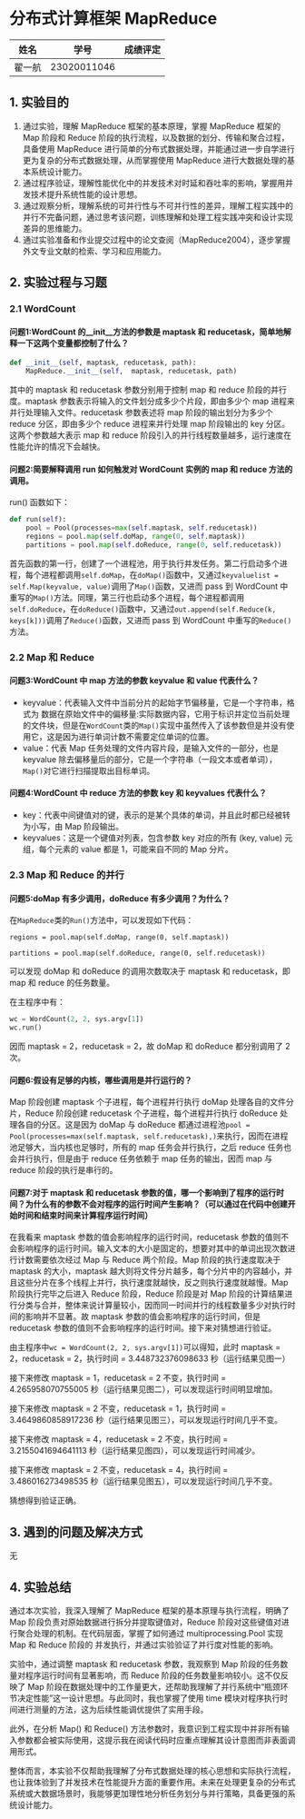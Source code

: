 # 分布式计算框架 MapReduce
|姓名|学号|成绩评定|
|----|----|----|
|翟一航|23020011046||

## 1. 实验目的
1. 通过实验，理解 MapReduce 框架的基本原理，掌握 MapReduce 框架的 Map 阶段和 Reduce 阶段的执行流程，以及数据的划分、传输和聚合过程，具备使用 MapReduce 进行简单的分布式数据处理，并能通过进一步自学进行更为复杂的分布式数据处理，从而掌握使用 MapReduce 进行大数据处理的基本系统设计能力。
2. 通过程序验证，理解性能优化中的并发技术对时延和吞吐率的影响，掌握用并发技术提升系统性能的设计思想。
3. 通过观察分析，理解系统的可并行性与不可并行性的差异，理解工程实践中的并行不完备问题，通过思考该问题，训练理解和处理工程实践冲突和设计实现差异的思维能力。
4. 通过实验准备和作业提交过程中的论文查阅（MapReduce2004），逐步掌握外文专业文献的检索、学习和应用能力。

## 2. 实验过程与习题
### 2.1 WordCount
#### 问题1:WordCount 的__init__方法的参数是 maptask 和 reducetask，简单地解释一下这两个变量都控制了什么？
```python
def __init__(self, maptask, reducetask, path):
    MapReduce.__init__(self,  maptask, reducetask, path)
```
其中的 maptask 和 reducetask 参数分别用于控制 map 和 reduce 阶段的并行度。maptask 参数表示将输入的文件划分成多少个片段，即由多少个 map 进程来并行处理输入文件。reducetask 参数表述将 map 阶段的输出划分为多少个 reduce 分区，即由多少个 reduce 进程来并行处理 map 阶段输出的 key 分区。这两个参数越大表示 map 和 reduce 阶段引入的并行线程数量越多，运行速度在性能允许的情况下会越快。

#### 问题2:简要解释调用 run 如何触发对 WordCount 实例的 map 和 reduce 方法的调用。
run() 函数如下：
```python
def run(self):
    pool = Pool(processes=max(self.maptask, self.reducetask))
    regions = pool.map(self.doMap, range(0, self.maptask))
    partitions = pool.map(self.doReduce, range(0, self.reducetask))
```
首先函数的第一行，创建了一个进程池，用于执行并发任务。第二行启动多个进程，每个进程都调用`self.doMap`，在`doMap()`函数中，又通过`keyvaluelist = self.Map(keyvalue, value)`调用了`Map()`函数，又进而 pass 到 WordCount 中重写的`Map()`方法。同理，第三行也启动多个进程，每个进程都调用`self.doReduce`，在`doReduce()`函数中，又通过`out.append(self.Reduce(k, keys[k]))`调用了`Reduce()`函数，又进而 pass 到 WordCount 中重写的`Reduce()`方法。

### 2.2 Map 和 Reduce
#### 问题3:WordCount 中 map 方法的参数 keyvalue 和 value 代表什么？
- keyvalue：代表输入文件中当前分片的起始字节偏移量，它是一个字符串，格式为 数据在原始文件中的偏移量:实际数据内容，它用于标识并定位当前处理的文件块，但是在`WordCount`类的`Map()`实现中虽然传入了该参数但是并没有使用它，这是因为进行单词计数不需要定位单词的位置。
- value：代表 Map 任务处理的文件内容片段，是输入文件的一部分，也是 keyvalue 除去偏移量后的部分，它是一个字符串（一段文本或者单词），`Map()`对它进行扫描提取出目标单词。

#### 问题4:WordCount 中 reduce 方法的参数 key 和 keyvalues 代表什么？
- key：代表中间键值对的键，表示的是某个具体的单词，并且此时都已经被转为小写，由 Map 阶段输出。
- keyvalues：这是一个键值对列表，包含参数 key 对应的所有 (key, value) 元组，每个元素的 value 都是 1，可能来自不同的 Map 分片。

### 2.3 Map 和 Reduce 的并行
#### 问题5:doMap 有多少调用，doReduce 有多少调用？为什么？
在`MapReduce`类的`Run()`方法中，可以发现如下代码：

`regions = pool.map(self.doMap, range(0, self.maptask))`

`partitions = pool.map(self.doReduce, range(0, self.reducetask))`

可以发现 doMap 和 doReduce 的调用次数取决于 maptask 和 reducetask，即 map 和 reduce 的任务数量。

在主程序中有：

```python
wc = WordCount(2, 2, sys.argv[1])
wc.run()
```

因而 maptask = 2，reducetask = 2，故 doMap 和 doReduce 都分别调用了 2 次。

#### 问题6:假设有足够的内核，哪些调用是并行运行的？
Map 阶段创建 maptask 个子进程，每个进程并行执行 doMap 处理各自的文件分片，Reduce 阶段创建 reducetask 个子进程，每个进程并行执行 doReduce 处理各自的分区。这是因为 doMap 与 doReduce 都通过进程池`pool = Pool(processes=max(self.maptask, self.reducetask),)`来执行，因而在进程池足够大，当内核也足够时，所有的 map 任务会并行执行，之后 reduce 任务也会并行执行，但是由于 reduce 任务依赖于 map 任务的输出，因而 map 与 reduce 阶段的执行是串行的。

#### 问题7:对于 maptask 和 reducetask 参数的值，哪一个影响到了程序的运行时间？为什么有的参数不会对程序的运行时间产生影响？（可以通过在代码中创建开始时间和结束时间来计算程序运行时间）
在我看来 maptask 参数的值会影响程序的运行时间，reducetask 参数的值则不会影响程序的运行时间。输入文本的大小是固定的，想要对其中的单词出现次数进行计数需要依次经过 Map 与 Reduce 两个阶段。Map 阶段的执行速度取决于 maptask 的大小，maptask 越大则将文件分片越多，每个分片中的内容越小，并且这些分片在多个线程上并行，执行速度就越快，反之则执行速度就越慢。Map 阶段执行完毕之后进入 Reduce 阶段，Reduce 阶段是对 Map 阶段的计算结果进行分类与合并，整体来说计算量较小，因而同一时间并行的线程数量多少对执行时间的影响并不显著。故 maptask 参数的值会影响程序的运行时间，但是 reducetask 参数的值则不会影响程序的运行时间。接下来对猜想进行验证。

由主程序中`wc = WordCount(2, 2, sys.argv[1])`可以得知，此时 maptask = 2，reducetask = 2，执行时间 = 3.448732376098633 秒（运行结果见图一）

接下来修改 maptask = 1，reducetask = 2 不变，执行时间 = 4.265958070755005 秒（运行结果见图二），可以发现运行时间明显增加。

接下来修改 maptask = 2 不变，reducetask = 1，执行时间 = 3.4649860858917236 秒（运行结果见图三），可以发现运行时间几乎不变。

接下来修改 maptask = 4，reducetask = 2 不变，执行时间 = 3.2155041694641113 秒（运行结果见图四），可以发现运行时间减少。

接下来修改 maptask = 2 不变，reducetask = 4，执行时间 = 3.486016273498535 秒（运行结果见图五），可以发现运行时间几乎不变。

猜想得到验证正确。

## 3. 遇到的问题及解决方式
无
## 4. 实验总结
通过本次实验，我深入理解了 MapReduce 框架的基本原理与执行流程，明确了 Map 阶段负责对原始数据进行拆分并提取键值对，Reduce 阶段对这些键值对进行聚合处理的机制。在代码层面，掌握了如何通过 multiprocessing.Pool 实现 Map 和 Reduce 阶段的 并发执行，并通过实验验证了并行度对性能的影响。

实验中，通过调整 maptask 和 reducetask 参数，我观察到 Map 阶段的任务数量对程序运行时间有显著影响，而 Reduce 阶段的任务数量影响较小。这不仅反映了 Map 阶段在数据处理中的工作量更大，还帮助我理解了并行系统中“瓶颈环节决定性能”这一设计思想。与此同时，我也掌握了使用 time 模块对程序执行时间进行测量的方法，这为后续性能调优提供了实用手段。

此外，在分析 Map() 和 Reduce() 方法参数时，我意识到工程实现中并非所有输入参数都会被实际使用，这提示我在阅读代码时应重点理解其设计意图而非表面调用形式。

整体而言，本实验不仅帮助我理解了分布式数据处理的核心思想和实际执行流程，也让我体验到了并发技术在性能提升方面的重要作用。未来在处理更复杂的分布式系统或大数据场景时，我能够更加理性地分析任务划分与并行策略，具备更强的系统设计能力。